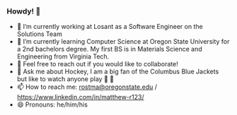 ### Howdy! 🤠
- 🤖 I’m currently working at Losant as a Software Engineer on the Solutions Team
- 🌱 I’m currently learning Computer Science at Oregon State University for a 2nd bachelors degree. My first BS is in Materials Science and Engineering from Virginia Tech.
- 👯 Feel free to reach out if you would like to collaborate!
- 💬 Ask me about Hockey, I am a big fan of the Columbus Blue Jackets but like to watch anyone play 🏒 🥅
- 📫 How to reach me: rostma@oregonstate.edu / https://www.linkedin.com/in/matthew-r123/
- 😄 Pronouns: he/him/his
